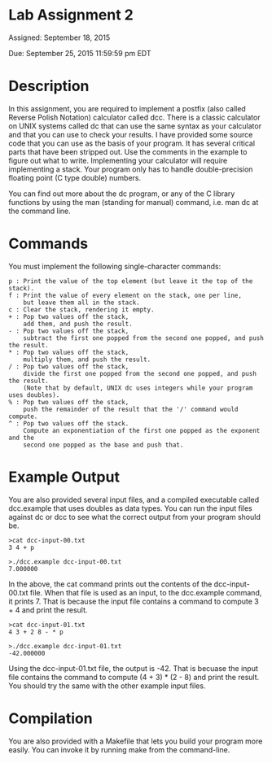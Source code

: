 # Lab Assignment 2

Assigned: September 18, 2015

Due: September 25, 2015 11:59:59 pm EDT

# Description
In this assignment, you are required to implement a postfix (also called Reverse Polish Notation) calculator called dcc. There is a classic calculator on UNIX systems called dc that can use the same syntax as your calculator and that you can use to check your results. I have provided some source code that you can use as the basis of your program. It has several critical parts that have been stripped out. Use the comments in the example to figure out what to write. Implementing your calculator will require implementing a stack. Your program only has to handle double-precision floating point (C type double) numbers.

You can find out more about the dc program, or any of the C library functions by using the man (standing for manual) command, i.e. man dc at the command line.

# Commands
You must implement the following single-character commands:

```
p : Print the value of the top element (but leave it the top of the stack).
f : Print the value of every element on the stack, one per line,
    but leave them all in the stack.
c : Clear the stack, rendering it empty.
+ : Pop two values off the stack,
    add them, and push the result.
- : Pop two values off the stack,
    subtract the first one popped from the second one popped, and push the result.
* : Pop two values off the stack,
    multiply them, and push the result.
/ : Pop two values off the stack,
    divide the first one popped from the second one popped, and push the result.
    (Note that by default, UNIX dc uses integers while your program uses doubles).
% : Pop two values off the stack,
    push the remainder of the result that the '/' command would compute.
^ : Pop two values off the stack.
    Compute an exponentiation of the first one popped as the exponent and the
    second one popped as the base and push that.
```

# Example Output
You are also provided several input files, and a compiled executable called dcc.example that uses doubles as data types. You can run the input files against dc or dcc to see what the correct output from your program should be.

```
>cat dcc-input-00.txt    
3 4 + p

>./dcc.example dcc-input-00.txt
7.000000
```

In the above, the cat command prints out the contents of the dcc-input-00.txt file. When that file is used as an input, to the dcc.example command, it prints 7. That is because the input file contains a command to compute 3 + 4 and print the result.

```
>cat dcc-input-01.txt        
4 3 + 2 8 - * p

>./dcc.example dcc-input-01.txt 
-42.000000
```

Using the dcc-input-01.txt file, the output is -42. That is becuase the input file contains the command to compute (4 + 3) * (2 - 8) and print the result. You should try the same with the other example input files.

# Compilation
You are also provided with a Makefile that lets you build your program more easily. You can invoke it by running make from the command-line.
